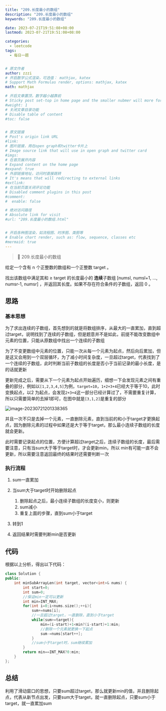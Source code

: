 ```yaml
---
title: "209.长度最小的数组"
description: "209.长度最小的数组"
keywords: "209.长度最小的数组"

date: 2023-07-21T19:51:08+08:00
lastmod: 2023-07-21T19:51:08+08:00

categories:
  - leetcode
tags:
  - 每日一题


# 原文作者
author: zzzi
# 开启数学公式渲染，可选值： mathjax, katex
# Support Math Formulas render, options: mathjax, katex
math: mathjax

# 开启文章置顶，数字越小越靠前
# Sticky post set-top in home page and the smaller nubmer will more forward.
#weight: 1
# 关闭文章目录功能
# Disable table of content
#toc: false


# 原文链接
# Post's origin link URL
#link:
# 图片链接，用在open graph和twitter卡片上
# Image source link that will use in open graph and twitter card
#imgs:
# 在首页展开内容
# Expand content on the home page
#expand: true
# 外部链接地址，访问时直接跳转
# It's means that will redirecting to external links
#extlink:
# 在当前页面关闭评论功能
# Disabled comment plugins in this post
#comment:
#  enable: false

# 绝对访问路径
# Absolute link for visit
#url: "209.长度最小的数组.html"


# 开启各种图渲染，如流程图、时序图、类图等
# Enable chart render, such as: flow, sequence, classes etc
#mermaid: true
---
```


>🔢 209.长度最小的数组

给定一个含有 n 个正整数的数组和一个正整数 target 。

找出该数组中满足其和 ≥ target 的长度最小的 **连续**子数组 [numsl, numsl+1, ..., numsr-1, numsr] ，并返回其长度。如果不存在符合条件的子数组，返回 0 。

<!--more-->

## 思路

### 基本思想

为了求出连续的子数组，首先想到的就是将数组排序，从最大的一直累加，直到超过target，说明找到了连续的子数组，但是题意并不是如此，前提不能改变数组中元素的位置，只能从原数组中找出一个连续的子数组

为了不变更数组中元素的位置，只能一次从每一个元素为起点，然后向后累加，但是这又会用到一个双层循环，为了减小时间复杂度，一旦超过target，代表找到了一个连续的子数组，此时判断当前子数组的长度是否小于当前记录的最小长度，是的话就更新

更新完成之后，需要从下一个元素为起点开始遍历，细想一下会发现元素之间有重叠的部分，例如以`[1,2,3,4,5]`为例，`target=10`，`1+2+3+4`已经大于等于10，此时变换起点，以2 为起点，会发现`2+3+4`这一部分已经计算过了，不需要重复计算，所以只需要简单的去掉1即可，在图中就是`[3,1,2]`是重复的部分

![image-20230721201338365](https://zzzi-img-1313100942.cos.ap-beijing.myqcloud.com/img/202307212013275.png)

并且一次不只是去掉一个元素，一直删除元素，直到当前的和小于target才更换起点，因为删除元素的过程中如果还是大于等于target，那么最小连续子数组的长度就会更新。

此时需要记录起点的位置，方便计算超过target之后，连续子数组的长度，最后需要注意，只有当sum大于等于target时，才会更新min，所以 min有可能一直不会更新，所以需要注意返回最终的结果时还需要判断一次

### 执行流程

1. sum一直累加
2. 当sum大于target时开始删除起点
   1. 删除起点之后，最小连续子数组的长度变小，则更新
   2. sum减小
   3. 重复上面的步骤，直到sum小于target

3. 转到1
4. 返回结果时需要判断min是否更新

## 代码

根据以上分析，得出以下代码：

~~~C++
class Solution {
public:
    int minSubArrayLen(int target, vector<int>& nums) {
        int start=0;
        int sum=0;
        //保证min一定可以更新
        int min=INT_MAX;
        for(int i=0;i<nums.size();++i){
            sum+=nums[i];
            //一旦超过target，一直删除，直到小于target
            while(sum>=target){
                min=(i-start)+1<min?(i-start)+1:min;
                //删除一个元素就更换一下起点
                sum-=nums[start++];
            }
            //sum小于target时，sum继续累加
        }
        return min==INT_MAX?0:min;
    }
};
~~~

## 总结

利用了滑动窗口的思想，只要sum超过target，那么就更新min的值，并且删除起点，代表从新节点出发，只要sum大于target，就一直删除起点，只要sum小于target，就一直累加sum

